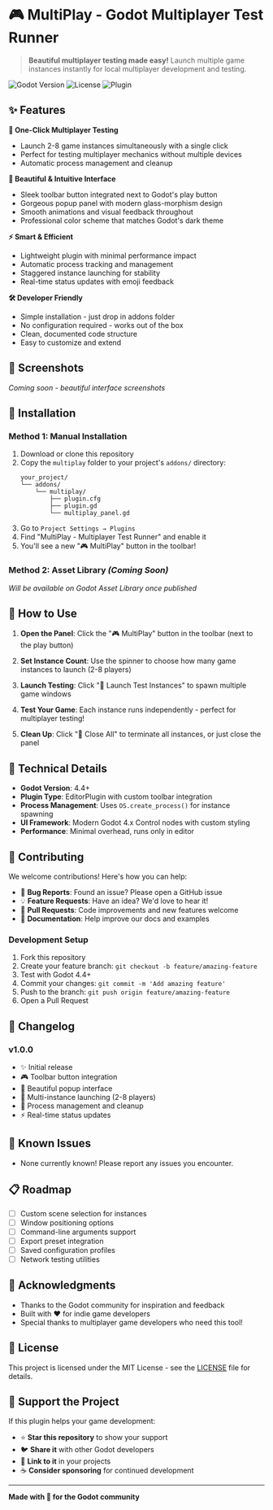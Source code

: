 # 🎮 MultiPlay - Godot Multiplayer Test Runner

> **Beautiful multiplayer testing made easy!** Launch multiple game instances instantly for local multiplayer development and testing.

![Godot Version](https://img.shields.io/badge/Godot-4.4+-blue.svg)
![License](https://img.shields.io/badge/License-MIT-green.svg)
![Plugin](https://img.shields.io/badge/Type-Editor%20Plugin-purple.svg)

## ✨ Features

**🚀 One-Click Multiplayer Testing**
- Launch 2-8 game instances simultaneously with a single click
- Perfect for testing multiplayer mechanics without multiple devices
- Automatic process management and cleanup

**🎨 Beautiful & Intuitive Interface**
- Sleek toolbar button integrated next to Godot's play button
- Gorgeous popup panel with modern glass-morphism design  
- Smooth animations and visual feedback throughout
- Professional color scheme that matches Godot's dark theme

**⚡ Smart & Efficient**
- Lightweight plugin with minimal performance impact
- Automatic process tracking and management
- Staggered instance launching for stability
- Real-time status updates with emoji feedback

**🛠️ Developer Friendly**
- Simple installation - just drop in addons folder
- No configuration required - works out of the box
- Clean, documented code structure
- Easy to customize and extend

## 📸 Screenshots

*Coming soon - beautiful interface screenshots*

## 🚀 Installation

### Method 1: Manual Installation
1. Download or clone this repository
2. Copy the `multiplay` folder to your project's `addons/` directory:
   ```
   your_project/
   └── addons/
	   └── multiplay/
		   ├── plugin.cfg
		   ├── plugin.gd
		   └── multiplay_panel.gd
   ```
3. Go to `Project Settings → Plugins`
4. Find "MultiPlay - Multiplayer Test Runner" and enable it
5. You'll see a new "🎮 MultiPlay" button in the toolbar!

### Method 2: Asset Library *(Coming Soon)*
*Will be available on Godot Asset Library once published*

## 🎯 How to Use

1. **Open the Panel**: Click the "🎮 MultiPlay" button in the toolbar (next to the play button)

2. **Set Instance Count**: Use the spinner to choose how many game instances to launch (2-8 players)

3. **Launch Testing**: Click "🚀 Launch Test Instances" to spawn multiple game windows

4. **Test Your Game**: Each instance runs independently - perfect for multiplayer testing!

5. **Clean Up**: Click "🛑 Close All" to terminate all instances, or just close the panel

## 🔧 Technical Details

- **Godot Version**: 4.4+
- **Plugin Type**: EditorPlugin with custom toolbar integration
- **Process Management**: Uses `OS.create_process()` for instance spawning
- **UI Framework**: Modern Godot 4.x Control nodes with custom styling
- **Performance**: Minimal overhead, runs only in editor

## 🤝 Contributing

We welcome contributions! Here's how you can help:

- 🐛 **Bug Reports**: Found an issue? Please open a GitHub issue
- 💡 **Feature Requests**: Have an idea? We'd love to hear it!
- 🔧 **Pull Requests**: Code improvements and new features welcome
- 📖 **Documentation**: Help improve our docs and examples

### Development Setup
1. Fork this repository
2. Create your feature branch: `git checkout -b feature/amazing-feature`
3. Test with Godot 4.4+
4. Commit your changes: `git commit -m 'Add amazing feature'`
5. Push to the branch: `git push origin feature/amazing-feature`
6. Open a Pull Request

## 📝 Changelog

### v1.0.0
- ✨ Initial release
- 🎮 Toolbar button integration
- 🎨 Beautiful popup interface
- 🚀 Multi-instance launching (2-8 players)
- 🛑 Process management and cleanup
- ⚡ Real-time status updates

## 🐛 Known Issues

- None currently known! Please report any issues you encounter.

## 📋 Roadmap

- [ ] Custom scene selection for instances
- [ ] Window positioning options
- [ ] Command-line arguments support
- [ ] Export preset integration
- [ ] Saved configuration profiles
- [ ] Network testing utilities

## 🙏 Acknowledgments

- Thanks to the Godot community for inspiration and feedback
- Built with ❤️ for indie game developers
- Special thanks to multiplayer game developers who need this tool!

## 📄 License

This project is licensed under the MIT License - see the [LICENSE](LICENSE) file for details.

## 🌟 Support the Project

If this plugin helps your game development:
- ⭐ **Star this repository** to show your support
- 🐦 **Share it** with other Godot developers
- 🔗 **Link to it** in your projects
- ☕ **Consider sponsoring** for continued development

---

**Made with 💙 for the Godot community**